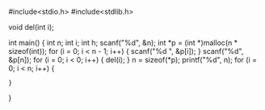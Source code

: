 #include<stdio.h>
#include<stdlib.h>

void del(int i);


int main()
{
	int n;
	int i;
	int h;
	scanf("%d", &n);
	int *p = (int *)malloc(n * sizeof(int));
	for (i = 0; i < n - 1; i++) {
		scanf("%d ", &p[i]);
	}
	scanf("%d", &p[n]);
	for (i = 0; i < 0; i++) {
		del(i);
	}
	n = sizeof(*p);
	printf("%d", n);
	for (i = 0; i < n; i++) {
		 
	}

}